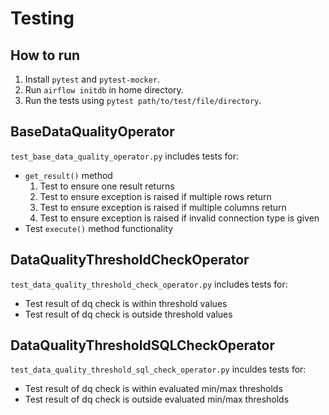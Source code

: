 # Testing

## How to run
1. Install `pytest` and `pytest-mocker`.
2. Run `airflow initdb` in home directory.
3. Run the tests using `pytest path/to/test/file/directory`.


## BaseDataQualityOperator
`test_base_data_quality_operator.py` includes tests for:
- `get_result()` method
    1. Test to ensure one result returns
    2. Test to ensure exception is raised if multiple rows return
    3. Test to ensure exception is raised if multiple columns return
    4. Test to ensure exception is raised if invalid connection type is given
- Test `execute()` method functionality


## DataQualityThresholdCheckOperator
`test_data_quality_threshold_check_operator.py` includes tests for:
- Test result of dq check is within threshold values
- Test result of dq check is outside threshold values

## DataQualityThresholdSQLCheckOperator
`test_data_quality_threshold_sql_check_operator.py` inculdes tests for:
- Test result of dq check is within evaluated min/max thresholds
- Test result of dq check is outside evaluated min/max thresholds
